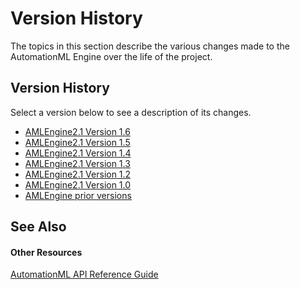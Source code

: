 # Version History

The topics in this section describe the various changes made to the AutomationML Engine over the life of the project.



## Version History

Select a version below to see a description of its changes.
&nbsp;<ul><li><a href="Version 1.6">AMLEngine2.1 Version 1.6</a></li><li><a href="Version 1.5">AMLEngine2.1 Version 1.5</a></li><li><a href="Version 1.4">AMLEngine2.1 Version 1.4</a></li><li><a href="Version 1.3">AMLEngine2.1 Version 1.3</a></li><li><a href="Version 1.2">AMLEngine2.1 Version 1.2</a></li><li><a href="Version 1.0">AMLEngine2.1 Version 1.0</a></li><li><a href="Version 3.x.x">AMLEngine prior versions</a></li></ul>

## See Also


#### Other Resources
<a href="welcome">AutomationML API Reference Guide</a><br />